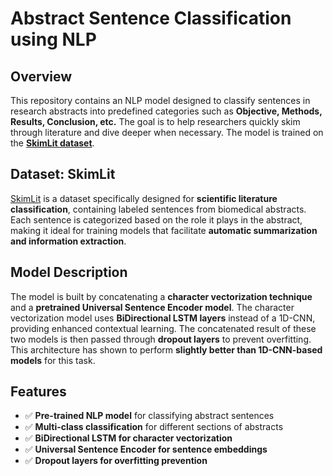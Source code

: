 # **Abstract Sentence Classification using NLP**

## **Overview**
This repository contains an NLP model designed to classify sentences in research abstracts into predefined categories such as **Objective, Methods, Results, Conclusion, etc.** The goal is to help researchers quickly skim through literature and dive deeper when necessary. The model is trained on the **[SkimLit dataset](https://github.com/Franck-Dernoncourt/pubmed-rct#readme)**.

## **Dataset: SkimLit**
[SkimLit](https://github.com/Franck-Dernoncourt/pubmed-rct#readme) is a dataset specifically designed for **scientific literature classification**, containing labeled sentences from biomedical abstracts. Each sentence is categorized based on the role it plays in the abstract, making it ideal for training models that facilitate **automatic summarization and information extraction**.

## **Model Description**
The model is built by concatenating a **character vectorization technique** and a **pretrained Universal Sentence Encoder model**. The character vectorization model uses **BiDirectional LSTM layers** instead of a 1D-CNN, providing enhanced contextual learning. The concatenated result of these two models is then passed through **dropout layers** to prevent overfitting. This architecture has shown to perform **slightly better than 1D-CNN-based models** for this task.

## **Features**
- ✅ **Pre-trained NLP model** for classifying abstract sentences
- ✅ **Multi-class classification** for different sections of abstracts
- ✅ **BiDirectional LSTM for character vectorization**
- ✅ **Universal Sentence Encoder for sentence embeddings**
- ✅ **Dropout layers for overfitting prevention**

